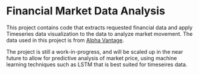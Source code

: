 # Financial Market Data Analysis
This project contains code that extracts requested financial data and apply Timeseries data visualization to the data to analyze market movement. The data used in this project is from [Alpha Vantage](https://www.alphavantage.co).

The project is still a work-in-progress, and will be scaled up in the near future to allow for predictive analysis of market price, using machine learning techniques such as LSTM that is best suited for timeseires data.
